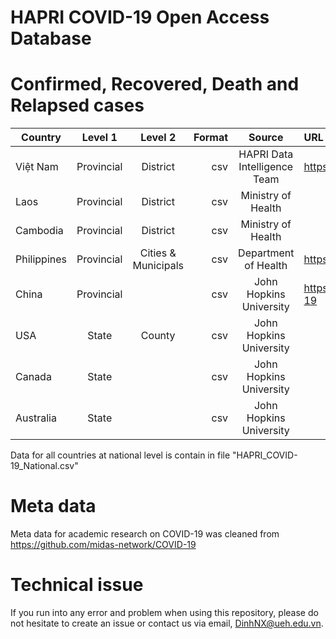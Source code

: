 # HAPRI COVID-19 Open Access Database

# Confirmed, Recovered, Death and Relapsed cases

| Country   |  Level 1   | Level 2  | Format |                  Source |URL|
| --------- |:----------:|:--------:|-------:|:-----------------------:|:---|
| Việt Nam  | Provincial | District |    csv |HAPRI Data Intelligence Team |https://www.hapri.ueh.edu.vn/|
| Laos      | Provincial | District |    csv |Ministry of Health ||
| Cambodia  | Provincial | District |    csv |Ministry of Health ||
| Philippines  | Provincial | Cities & Municipals |    csv |Department of Health | https://www.doh.gov.ph/2019-nCoV |
| China     | Provincial |          |    csv | John Hopkins University |https://github.com/CSSEGISandData/COVID-19|
| USA       |   State    |  County  |    csv | John Hopkins University ||
| Canada    |   State    |          |    csv | John Hopkins University ||
| Australia |   State    |          |    csv | John Hopkins University ||

Data for all countries at national level is contain in file "HAPRI_COVID-19_National.csv"

# Meta data

Meta data for academic research on COVID-19 was cleaned from https://github.com/midas-network/COVID-19

# Technical issue

If you run into any error and problem when using this repository, please do not hesitate to create an issue or contact us via email, <DinhNX@ueh.edu.vn>.
